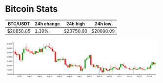 # Bitcoin Stats

BTC/USDT|24h change|24h high|24h low|
|---|---|---|---|
|$20658.85|1.30%|$20750.00|$20000.09|

<img src="./chart.svg">
